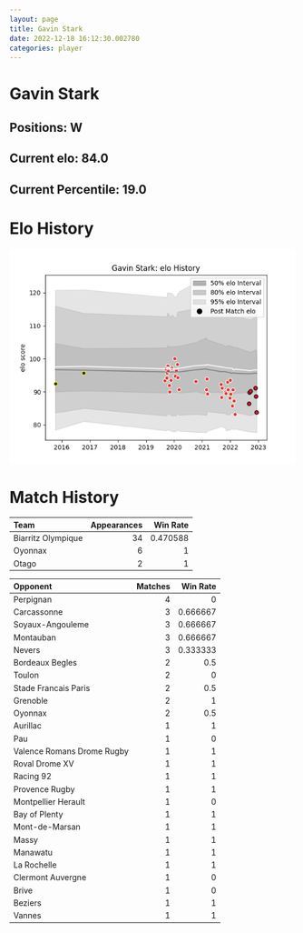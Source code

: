 ```yaml
---  
layout: page  
title: Gavin Stark  
date: 2022-12-18 16:12:30.002780  
categories: player  
---
```

# Gavin Stark

## Positions: W

## Current elo: 84.0

## Current Percentile: 19.0

# Elo History


![elo history](history_GavinStark.png)
# Match History


| Team               |   Appearances |   Win Rate |
|:-------------------|--------------:|-----------:|
| Biarritz Olympique |            34 |   0.470588 |
| Oyonnax            |             6 |   1        |
| Otago              |             2 |   1        |

| Opponent                   |   Matches |   Win Rate |
|:---------------------------|----------:|-----------:|
| Perpignan                  |         4 |   0        |
| Carcassonne                |         3 |   0.666667 |
| Soyaux-Angouleme           |         3 |   0.666667 |
| Montauban                  |         3 |   0.666667 |
| Nevers                     |         3 |   0.333333 |
| Bordeaux Begles            |         2 |   0.5      |
| Toulon                     |         2 |   0        |
| Stade Francais Paris       |         2 |   0.5      |
| Grenoble                   |         2 |   1        |
| Oyonnax                    |         2 |   0.5      |
| Aurillac                   |         1 |   1        |
| Pau                        |         1 |   0        |
| Valence Romans Drome Rugby |         1 |   1        |
| Roval Drome XV             |         1 |   1        |
| Racing 92                  |         1 |   1        |
| Provence Rugby             |         1 |   1        |
| Montpellier Herault        |         1 |   0        |
| Bay of Plenty              |         1 |   1        |
| Mont-de-Marsan             |         1 |   1        |
| Massy                      |         1 |   1        |
| Manawatu                   |         1 |   1        |
| La Rochelle                |         1 |   1        |
| Clermont Auvergne          |         1 |   0        |
| Brive                      |         1 |   0        |
| Beziers                    |         1 |   1        |
| Vannes                     |         1 |   1        |